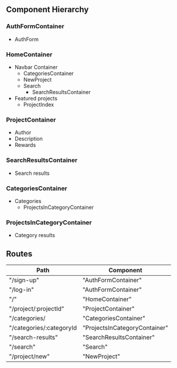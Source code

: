 ## Component Hierarchy

### AuthFormContainer
  - AuthForm

### HomeContainer
  - Navbar Container
    + CategoriesContainer
    + NewProject
    + Search
      - SearchResultsContainer
  - Featured projects
    + ProjectIndex

### ProjectContainer
  - Author
  - Description
  - Rewards

### SearchResultsContainer
  - Search results

### CategoriesContainer
  - Categories
    + ProjectsInCategoryContainer

### ProjectsInCategoryContainer
  - Category results

## Routes

|Path                      | Component                     |
|--------------------------|-------------------------------|
| "/sign-up"               | "AuthFormContainer"           |
| "/log-in"                | "AuthFormContainer"           |
| "/"                      | "HomeContainer"               |
| "/project/:projectId"    | "ProjectContainer"            |
| "/categories/            | "CategoriesContainer"         |
| "/categories/:categoryId | "ProjectsInCategoryContainer" |
| "/search-results"        | "SearchResultsContainer"      |
| "/search"                | "Search"                      |
| "/project/new"	         | "NewProject"                  |
